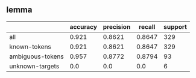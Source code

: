 
## lemma

|                  | accuracy | precision | recall | support |
|------------------|----------|-----------|--------|---------|
| all              | 0.921    | 0.8621    | 0.8647 | 329     |
| known-tokens     | 0.921    | 0.8621    | 0.8647 | 329     |
| ambiguous-tokens | 0.957    | 0.8772    | 0.8794 | 93      |
| unknown-targets  | 0.0      | 0.0       | 0.0    | 6       |

